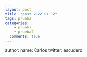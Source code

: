 ```yaml
---
layout: post
title: "post 2022-01-12"
tags: prueba
categories: 
    - prueba
    - prueba2
  comments: true
---
```



author:
  name: Carlos
  twitter: escudero


